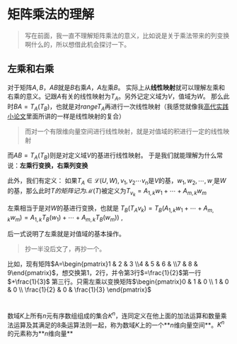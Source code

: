 # 矩阵乘法的理解
>写在前面，我一直不理解矩阵乘法的意义，比如说是关于乘法带来的列变换啊什么的，所以想借此机会探讨一下。
## 左乘和右乘
对于矩阵$A,B$，$AB$就是$B$右乘$A$，$A$左乘$B$。
实际上从**线性映射**就可以理解左乘和右乘的意义。记跟$A$有关的线性映射为$T_A$。另外记定义域为$V$，值域为$W$。
那么此时$BA=T_A(T_B)$，也就是对$range T_A$再进行一次线性映射（我感觉就像我[高代实践小论文](论文/高代实践/结课论文.pdf)里面所讲的一样是线性映射的复合）
>而对一个有限维向量空间进行线性映射，就是对值域的积进行一定的线性映射

而$AB=T_A(T_B)$则是对定义域$V$的基进行线性映射。
于是我们就能理解为什么常说：**左乘行变换，右乘列变换**

此外，我们有定义：
如果$T_A \in \mathcal{L}(U,W),v_1,v_2\dotsb v_n$是$V$的基，$w_1,w_2,\dotsb,w_,$是$W$的基，那么此时$T的矩阵记为$$\mathcal{M}(T)$被定义为$T_{v_k}=A_{1,k}w_1+\dotsb+A_{m,k}w_m$

左乘相当于是对$W$的基进行变换，也就是
$T_B(T_Av_k)=T_B(A_{1,k}w_1+\dotsb+A_{m,k}w_m)=A_{1,k}T_B(w_1)+\dotsb+A_{m,k}T_B(w_m))$  ,

后一式说明了左乘就是对值域的基本操作。
>抄一半没后文了，再抄一个。

比如，现有矩阵$A=\begin{pmatrix}1 & 2 & 3 \\4 & 5 & 6 & \\7 & 8 & 9\end{pmatrix}$，想交换第1，2行，并令第3行$=\frac{1}{2}$第一行$+\frac{1}{3}$ 第三行。只需左乘以变换矩阵$\begin{pmatrix}0 & 1 & 0 \\ 1 & 0 & 0 \\ \frac{1}{2} & 0 & \frac{1}{3} \end{pmatrix}$

# 
数域$K$上所有$n$元有序数组组成的集合$K^n$，连同定义在他上面的加法运算和数量乘法运算及其满足的8条运算法则一起，称为数域$K$上的一个**$n$维向量空间**。$K^n$的元素称为**$n$维向量**